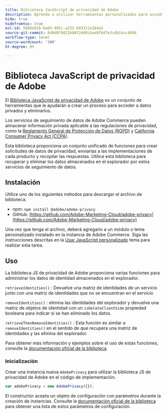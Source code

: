 ```yaml
---
title: Biblioteca JavaScript de privacidad de Adobe
description: Aprenda a utilizar herramientas personalizadas para acceder a información personal de los clientes y eliminarla, recopilada por Adobe Commerce.
hide: true
hidefromtoc: true
exl-id: 5080e03b-0a83-405c-a232-b93311e284a3
source-git-commit: 8d0d8f9822b88f2dd8cbae8f6d7e3cdb14cc4848
workflow-type: tm+mt
source-wordcount: '300'
ht-degree: 0%

---
```


# Biblioteca JavaScript de privacidad de Adobe

<!-- TODO: Remove hide metadata when the library has been integrated with Commerce. -->

El [Biblioteca JavaScript de privacidad de Adobe](https://experienceleague.adobe.com/docs/experience-platform/privacy/js-library.html) es un conjunto de herramientas que le ayudarán a crear un proceso para acceder a datos privados y eliminarlos.

Los servicios de seguimiento de datos de Adobe Commerce pueden almacenar información privada aplicable a las regulaciones de privacidad, como la [Reglamento General de Protección de Datos (RGPD)](gdpr.md) y [California Consumer Privacy Act (CCPA)](ccpa.md).

Esta biblioteca proporciona un conjunto unificado de funciones para crear solicitudes de datos de privacidad, enviarlas a las implementaciones de cada producto y recopilar las respuestas. Utilice esta biblioteca para recuperar y eliminar los datos almacenados en el explorador por estos servicios de seguimiento de datos.

## Instalación

Utilice uno de los siguientes métodos para descargar el archivo de biblioteca:

- npm: `npm install @adobe/adobe-privacy`
- GitHub: [https://github.com/Adobe-Marketing-Cloud/adobe-privacy](https://github.com/Adobe-Marketing-Cloud/adobe-privacy)

Una vez que tenga el archivo, deberá agregarlo a un módulo o tema personalizado instalado en la instancia de Adobe Commerce. Siga las instrucciones descritas en la [Usar JavaScript personalizado](https://developer.adobe.com/commerce/frontend-core/javascript/custom/) tema para realizar esta tarea.

## Uso

La biblioteca JS de privacidad de Adobe proporciona varias funciones para administrar los datos de identidad almacenados en el explorador.

`retrieveIdentities()`
: Devuelve una matriz de identidades de un servicio junto con una matriz de identidades que no se encuentran en el servicio

`removeIdentities()`
: elimina las identidades del explorador y devuelve una matriz de objetos de identidad con un `isDeleteClientSide` propiedad booleana para indicar si se han eliminado los datos.

`retrieveThenRemoveIdentities()`
: Esta función es similar a `removeIdentities()` en el sentido de que recupera una matriz de identidades y las elimina del explorador.

Para obtener más información y ejemplos sobre el uso de estas funciones, consulte la [documentación oficial de la biblioteca](https://experienceleague.adobe.com/docs/experience-platform/privacy/js-library.html).

### Inicialización

Crear una instancia nueva `AdobePrivacy` para utilizar la biblioteca JS de privacidad de Adobe en el código de implementación.

```js
var adobePrivacy = new AdobePrivacy({});
```

El constructor acepta un objeto de configuración con parámetros durante la creación de instancias.
Consulte la [documentación oficial de la biblioteca](https://experienceleague.adobe.com/docs/experience-platform/privacy/js-library.html) para obtener una lista de estos parámetros de configuración.
